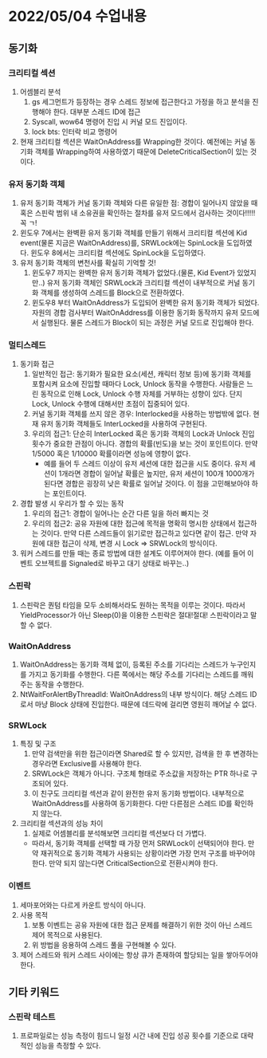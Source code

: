 # 2022/05/04 수업내용
## 동기화
### 크리티컬 섹션
1. 어셈블리 분석
    1) gs 세그먼트가 등장하는 경우 스레드 정보에 접근한다고 가정을 하고 분석을 진행해야 한다. 대부분 스레드 ID에 접근
    2) Syscall, wow64 명령어 진입 시 커널 모드 진입이다.
    3) lock bts: 인터락 비교 명령어
2. 현재 크리티컬 섹션은 WaitOnAddress를 Wrapping한 것이다. 예전에는 커널 동기화 객체를 Wrapping하여 사용하였기 때문에 DeleteCriticalSection이 있는 것이다.

### 유저 동기화 객체
1. 유저 동기화 객체가 커널 동기화 객체와 다른 유일한 점: 경합이 일어나지 않았을 때 혹은 스핀락 범위 내 소유권을 확인하는 절차를 유저 모드에서 검사하는 것이다!!!!! 꼭 ㄱ!
2. 윈도우 7에서는 완벽환 유저 동기화 객체를 만들기 위해서 크리티컬 섹션에 Kid event(물론 지금은 WaitOnAddress)를, SRWLock에는 SpinLock을 도입하였다. 윈도우 8에서는 크리티컬 섹션에도 SpinLock을 도입하였다.
3. 유저 동기화 객체의 변천사를 확실히 기억할 것!
    1) 윈도우7 까지는 완벽한 유저 동기화 객체가 없었다.(물론, Kid Event가 있었지만..) 유저 동기화 객체인 SRWLock과 크리티컬 섹션이 내부적으로 커널 동기화 객체를 생성하여 스레드를 Block으로 전환하였다.
    2) 윈도우8 부터 WaitOnAddress가 도입되어 완벽한 유저 동기화 객체가 되었다. 자원의 경합 검사부터 WaitOnAddress를 이용한 동기화 동작까지 유저 모드에서 실행된다. 물론 스레드가 Block이 되는 과정은 커널 모드로 진입해야 한다.

### 멀티스레드
1. 동기화 접근
    1) 일반적인 접근: 동기화가 필요한 요소(세션, 캐릭터 정보 등)에 동기화 객체를 포함시켜 요소에 진입할 때마다 Lock, Unlock 동작을 수행한다. 사람들은 느린 동작으로 인해 Lock, Unlock 수행 자체를 거부하는 성향이 있다. 단지 Lock, Unlock 수행에 대해서만 초점이 집중되어 있다.
    2) 커널 동기화 객체를 쓰지 않은 경우: Interlocked을 사용하는 방법밖에 없다. 현재 유저 동기화 객체들도 InterLocked을 사용하여 구현된다.
    3) 우리의 접근1: 단순히 InterLocked 혹은 동기화 객체의 Lock과 Unlock 진입 횟수가 중요한 관점이 아니다. 경합의 확률(빈도)을 보는 것이 포인트이다. 만약 1/5000 혹은 1/10000 확률이라면 성능에 영향이 없다.
        * 예를 들어 두 스레드 이상이 유저 세션에 대한 접근을 시도 중이다. 유저 세션이 1개라면 경합이 일어날 확률은 높지만, 유저 세션이 100개 1000개가 된다면 경합은 굉장히 낮은 확률로 일어날 것이다. 이 점을 고민해보아야 하는 포인트이다.
2. 경합 발생 시 우리가 할 수 있는 동작
    1) 우리의 접근1: 경합이 일어나는 순간 다른 일을 하러 빠지는 것
    2) 우리의 접근2: 공유 자원에 대한 접근에 목적을 명확히 명시한 상태에서 접근하는 것이다. 만약 다른 스레드들이 읽기로만 접근하고 있다면 같이 접근. 만약 자원에 대한 접근이 삭제, 변경 시 Lock => SRWLock의 방식이다.
3. 워커 스레드를 만들 때는 종료 방법에 대한 설계도 이루어져야 한다. (예를 들어 이벤트 오브젝트를 Signaled로 바꾸고 대기 상태로 바꾸는..)

### 스핀락
1. 스핀락은 퀀텀 타임을 모두 소비해서라도 원하는 목적을 이루는 것이다. 따라서 YieldProcessor가 아닌 Sleep(0)을 이용한 스핀락은 절대!절대! 스핀락이라고 말할 수 없다.

### WaitOnAddress
1. WaitOnAddress는 동기화 객체 없이, 등록된 주소를 기다리는 스레드가 누구인지를 가지고 동기화를 수행한다. 다른 쪽에서는 해당 주소를 기다리는 스레드를 깨워주는 동작을 수행한다.
2. NtWaitForAlertByThreadId: WaitOnAddress의 내부 방식이다. 해당 스레드 ID로서 마냥 Block 상태에 진입한다. 때문에 데드락에 걸리면 영원히 깨어날 수 없다.

### SRWLock
1. 특징 및 구조
    1) 만약 검색만을 위한 접근이라면 Shared로 할 수 있지만, 검색을 한 후 변경하는 경우라면 Exclusive를 사용해야 한다.
    2) SRWLock은 객체가 아니다. 구조체 형태로 주소값을 저장하는 PTR 하나로 구조되어 있다.
    3) 이 친구도 크리티컬 섹션과 같이 완전한 유저 동기화 방법이다. 내부적으로 WaitOnAddress를 사용하여 동기화한다. 다만 다른점은 스레드 ID를 확인하지 않는다.
2. 크리티컬 섹션과의 성능 차이
    1) 실제로 어셈블리를 분석해보면 크리티컬 섹션보다 더 가볍다. 
    * 따라서, 동기화 객체를 선택할 때 가장 먼저 SRWLock이 선택되어야 한다. 만약 재귀적으로 동기화 객체가 사용되는 상황이라면 가장 먼저 구조를 바꾸어야 한다. 만약 되지 않는다면 CriticalSection으로 전환시켜야 한다.

### 이벤트
1. 세마포어와는 다르게 카운트 방식이 아니다.
2. 사용 목적
    1) 보통 이벤트는 공유 자원에 대한 접근 문제를 해결하기 위한 것이 아닌 스레드 제어 목적으로 사용된다.
    2) 위 방법을 응용하여 스레드 풀을 구현해볼 수 있다.
3. 제어 스레드와 워커 스레드 사이에는 항상 큐가 존재하여 할당되는 일을 쌓아두어야 한다.

## 기타 키워드
### 스핀락 테스트
1. 프로파일로는 성능 측정이 힘드니 일정 시간 내에 진입 성공 횟수를 기준으로 대략적인 성능을 측정할 수 있다.
